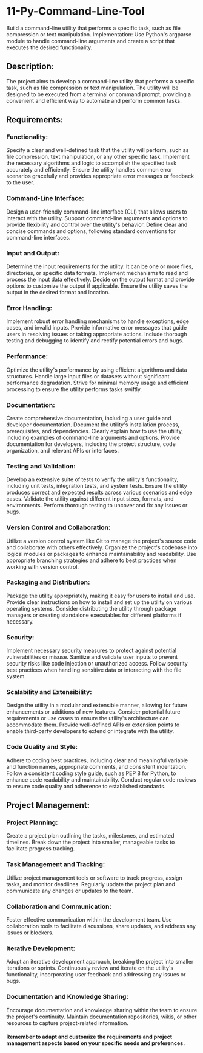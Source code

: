 # 11-Py-Command-Line-Tool
Build a command-line utility that performs a specific task, such as file compression or text manipulation. Implementation: Use Python's argparse module to handle command-line arguments and create a script that executes the desired functionality.

## Description:
The project aims to develop a command-line utility that performs a specific task, such as file compression or text manipulation. The utility will be designed to be executed from a terminal or command prompt, providing a convenient and efficient way to automate and perform common tasks.

## Requirements:

### Functionality:

Specify a clear and well-defined task that the utility will perform, such as file compression, text manipulation, or any other specific task.
Implement the necessary algorithms and logic to accomplish the specified task accurately and efficiently.
Ensure the utility handles common error scenarios gracefully and provides appropriate error messages or feedback to the user.
### Command-Line Interface:

Design a user-friendly command-line interface (CLI) that allows users to interact with the utility.
Support command-line arguments and options to provide flexibility and control over the utility's behavior.
Define clear and concise commands and options, following standard conventions for command-line interfaces.
### Input and Output:

Determine the input requirements for the utility. It can be one or more files, directories, or specific data formats.
Implement mechanisms to read and process the input data effectively.
Decide on the output format and provide options to customize the output if applicable.
Ensure the utility saves the output in the desired format and location.
### Error Handling:

Implement robust error handling mechanisms to handle exceptions, edge cases, and invalid inputs.
Provide informative error messages that guide users in resolving issues or taking appropriate actions.
Include thorough testing and debugging to identify and rectify potential errors and bugs.
### Performance:

Optimize the utility's performance by using efficient algorithms and data structures.
Handle large input files or datasets without significant performance degradation.
Strive for minimal memory usage and efficient processing to ensure the utility performs tasks swiftly.
### Documentation:

Create comprehensive documentation, including a user guide and developer documentation.
Document the utility's installation process, prerequisites, and dependencies.
Clearly explain how to use the utility, including examples of command-line arguments and options.
Provide documentation for developers, including the project structure, code organization, and relevant APIs or interfaces.
### Testing and Validation:

Develop an extensive suite of tests to verify the utility's functionality, including unit tests, integration tests, and system tests.
Ensure the utility produces correct and expected results across various scenarios and edge cases.
Validate the utility against different input sizes, formats, and environments.
Perform thorough testing to uncover and fix any issues or bugs.
### Version Control and Collaboration:

Utilize a version control system like Git to manage the project's source code and collaborate with others effectively.
Organize the project's codebase into logical modules or packages to enhance maintainability and readability.
Use appropriate branching strategies and adhere to best practices when working with version control.
### Packaging and Distribution:

Package the utility appropriately, making it easy for users to install and use.
Provide clear instructions on how to install and set up the utility on various operating systems.
Consider distributing the utility through package managers or creating standalone executables for different platforms if necessary.
### Security:

Implement necessary security measures to protect against potential vulnerabilities or misuse.
Sanitize and validate user inputs to prevent security risks like code injection or unauthorized access.
Follow security best practices when handling sensitive data or interacting with the file system.
### Scalability and Extensibility:

Design the utility in a modular and extensible manner, allowing for future enhancements or additions of new features.
Consider potential future requirements or use cases to ensure the utility's architecture can accommodate them.
Provide well-defined APIs or extension points to enable third-party developers to extend or integrate with the utility.
### Code Quality and Style:

Adhere to coding best practices, including clear and meaningful variable and function names, appropriate comments, and consistent indentation.
Follow a consistent coding style guide, such as PEP 8 for Python, to enhance code readability and maintainability.
Conduct regular code reviews to ensure code quality and adherence to established standards.

## Project Management:

### Project Planning:

Create a project plan outlining the tasks, milestones, and estimated timelines.
Break down the project into smaller, manageable tasks to facilitate progress tracking.
### Task Management and Tracking:

Utilize project management tools or software to track progress, assign tasks, and monitor deadlines.
Regularly update the project plan and communicate any changes or updates to the team.
### Collaboration and Communication:

Foster effective communication within the development team.
Use collaboration tools to facilitate discussions, share updates, and address any issues or blockers.
### Iterative Development:

Adopt an iterative development approach, breaking the project into smaller iterations or sprints.
Continuously review and iterate on the utility's functionality, incorporating user feedback and addressing any issues or bugs.
### Documentation and Knowledge Sharing:

Encourage documentation and knowledge sharing within the team to ensure the project's continuity.
Maintain documentation repositories, wikis, or other resources to capture project-related information.

#### Remember to adapt and customize the requirements and project management aspects based on your specific needs and preferences.
